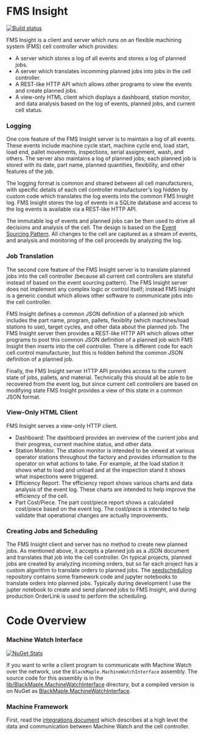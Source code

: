 # FMS Insight

[![Build status](https://ci.appveyor.com/api/projects/status/qfbp2wstg3if04t4?svg=true)](https://ci.appveyor.com/project/wuzzeb/fms-insight)

FMS Insight is a client and server which runs on an flexible machining system (FMS)
cell controller which provides:

* A server which stores a log of all events and stores a log of planned jobs.
* A server which translates incomming planned jobs into jobs in the cell controller.
* A REST-like HTTP API which allows other programs to view the events and create planned jobs.
* A view-only HTML client which displays a dashboard, station monitor, and data analysis
  based on the log of events, planned jobs, and current cell status.

### Logging

One core feature of the FMS Insight server is to maintain a log of all
events. These events include machine cycle start, machine cycle end, load
start, load end, pallet movements, inspections, serial assignment, wash, and
others. The server also maintains a log of planned jobs; each planned job is
stored with its date, part name, planned quantities, flexibility, and other
features of the job.

The logging format is common and shared between all cell manufacturers, with
specific details of each cell controller manufacturer's log hidden by custom
code which translates the log events into the common FMS Insight log. FMS
Insight stores the log of events in a SQLite database and access to the log
events is available via a REST-like HTTP API.

The immutable log of events and planned jobs can be then used to drive all
decisions and analysis of the cell. The design is based on the
[Event Sourcing Pattern](https://martinfowler.com/eaaDev/EventSourcing.html).
All changes to the cell are captured as a stream of events, and analysis and
monitoring of the cell proceeds by analyzing the log.

### Job Translation

The second core feature of the FMS Insight server is to translate planned
jobs into the cell controller (because all current cell controllers are
stateful instead of based on the event sourcing pattern). The FMS Insight
server does not implement any complex logic or control itself; instead FMS
Insight is a generic conduit which allows other software to communicate jobs
into the cell controller.

FMS Insight defines a common JSON definition of a planned job which includes
the part name, program, pallets, flexiblity (which machines/load stations to
use), target cycles, and other data about the planned job. The FMS Insight
server then provides a REST-like HTTP API which allows other programs to post
this common JSON definition of a planned job wich FMS Insight then inserts
into the cell controller.  There is different code for each cell control
manufacturer, but this is hidden behind the common JSON definition of a planned
job.

Finally, the FMS Insight server HTTP API provides access to the current state
of jobs, pallets, and material. Technically this should all be able to be
recovered from the event log, but since current cell controllers are based on
modifying state FMS Insight provides a view of this state in a common JSON
format.

### View-Only HTML Client

FMS Insight serves a view-only HTTP client.

* Dashboard: The dashboard provides an overview of the current jobs and their
  progress, current machine status, and other data.
* Station Monitor.  The station monitor is intended to be viewed at various operator
  stations throughout the factory and provides information to the operator on what
  actions to take.  For example, at the load station it shows what to load and unload and
  at the inspection stand it shows what inspections were triggered.
* Efficiency Report.  The efficiency report shows various charts and data analysis of the
  event log.  These charts are intended to help improve the efficiency of the cell.
* Part Cost/Piece.  The part cost/piece report shows a calculated cost/piece based on the
  event log.  The cost/piece is intended to help validate that operational changes are
  actually improvements.

### Creating Jobs and Scheduling

The FMS Insight client and server has no method to create new planned jobs.
As mentioned above, it accepts a planned job as a JSON document and
translates that job into the cell controller. On typical projects, planned
jobs are created by analyzing incoming orders, but so far each project has a
custom algorithm to translate orders to planned jobs.  The
[seedscheduling](https://bitbucket.org/blackmaple/seedscheduling) repository
contains some framework code and jupyter notebooks to translate orders into
planned jobs.   Typically during development I use the jupter notebook to create
and send planned jobs to FMS Insight, and during production OrderLink is used to
perform the scheduling.

# Code Overview

### Machine Watch Interface

[![NuGet Stats](https://img.shields.io/nuget/v/BlackMaple.MachineWatchInterface.svg)](https://www.nuget.org/packages/BlackMaple.MachineWatchInterface)

If you want to write a client program to communicate with Machine Watch over the network, use the
`BlackMaple.MachineWatchInterface` assembly.  The source code for this assembly is in the
[lib/BlackMaple.MachineWatchInterface](https://bitbucket.org/blackmaple/machinewatch/src/tip/server/lib/BlackMaple.MachineWatchInterface/)
directory, but a compiled version is on NuGet as
[BlackMaple.MachineWatchInterface](https://www.nuget.org/packages/BlackMaple.MachineWatchInterface/).

### Machine Framework

First, read the [integrations document](https://bitbucket.org/blackmaple/machinewatch/src/tip/integration.md) which
describes at a high level the data and communication between Machine Watch and the cell controller.
